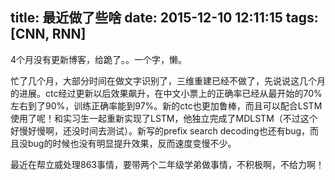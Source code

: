 title: 最近做了些啥
date: 2015-12-10 12:11:15
tags: [CNN, RNN]
---

4个月没有更新博客，给跪了。。一个字，懒。

忙了几个月，大部分时间在做文字识别了，三维重建已经不做了，先说说这几个月的进展。ctc经过更新以后效果飙升，在中文小票上的正确率已经从最开始的70%左右到了90%，训练正确率能到97%。新的ctc也更加鲁棒，而且可以配合LSTM使用了呢！和实习生一起重新实现了LSTM，他独立完成了MDLSTM（不过这个好慢好慢啊，还没时间去测试）。新写的prefix search decoding也还有bug，而且没bug的时候也没有明显提升效果，反而速度变慢不少。

最近在帮立威处理863事情，要带两个二年级学弟做事情，不积极啊，不给力啊！
